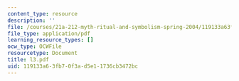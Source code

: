 ```yaml
---
content_type: resource
description: ''
file: /courses/21a-212-myth-ritual-and-symbolism-spring-2004/119133a63fb70f3ad5e11736cb3472bc_l3.pdf
file_type: application/pdf
learning_resource_types: []
ocw_type: OCWFile
resourcetype: Document
title: l3.pdf
uid: 119133a6-3fb7-0f3a-d5e1-1736cb3472bc
---
```

